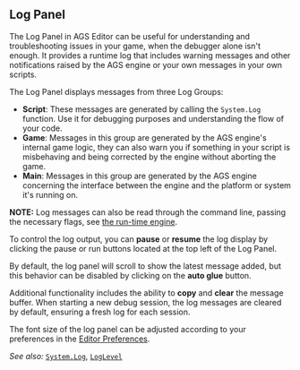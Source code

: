 ## Log Panel

The Log Panel in AGS Editor can be useful for understanding and troubleshooting issues in your game, when the debugger alone isn't enough. It provides a runtime log that includes warning messages and other notifications raised by the AGS engine or your own messages in your own scripts.

The Log Panel displays messages from three Log Groups:

- **Script**: These messages are generated by calling the `System.Log` function. Use it for debugging purposes and understanding the flow of your code.
- **Game**: Messages in this group are generated by the AGS engine's internal game logic, they can also warn you if something in your script is misbehaving and being corrected by the engine without aborting the game.
- **Main**: Messages in this group are generated by the AGS engine concerning the interface between the engine and the platform or system it's running on.

**NOTE:** Log messages can also be read through the command line, passing the necessary flags, see [the run-time engine](RuntimeEngine).

To control the log output, you can **pause** or **resume** the log display by clicking the pause or run buttons located at the top left of the Log Panel.

By default, the log panel will scroll to show the latest message added, but this behavior can be disabled by clicking on the **auto glue** button.

Additional functionality includes the ability to **copy** and **clear** the message buffer. When starting a new debug session, the log messages are cleared by default, ensuring a fresh log for each session.

The font size of the log panel can be adjusted according to your preferences in the [Editor Preferences](EditorPreferences).

*See also:* [`System.Log`](System#systemlog), [`LogLevel`](StandardEnums#loglevel)